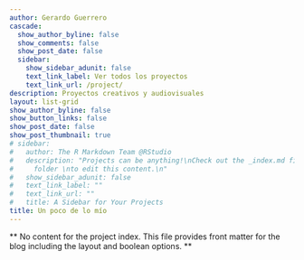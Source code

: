```yaml
---
author: Gerardo Guerrero
cascade:
  show_author_byline: false
  show_comments: false
  show_post_date: false
  sidebar:
    show_sidebar_adunit: false
    text_link_label: Ver todos los proyectos
    text_link_url: /project/
description: Proyectos creativos y audiovisuales
layout: list-grid
show_author_byline: false
show_button_links: false
show_post_date: false
show_post_thumbnail: true
# sidebar:
#   author: The R Markdown Team @RStudio
#   description: "Projects can be anything!\nCheck out the _index.md file in the /project
#     folder \nto edit this content.\n"
#   show_sidebar_adunit: false
#   text_link_label: ""
#   text_link_url: ""
#   title: A Sidebar for Your Projects
title: Un poco de lo mío
---
```


** No content for the project index. This file provides front matter for the blog including the layout and boolean options. **
